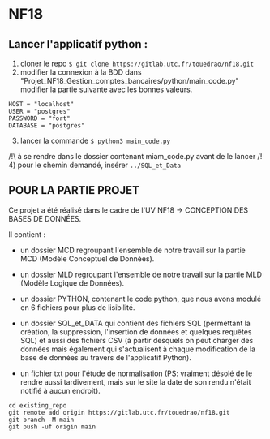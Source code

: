 # NF18



## Lancer l'applicatif python :

1) cloner le repo ```$ git clone https://gitlab.utc.fr/touedrao/nf18.git```
2) modifier la connexion à la BDD
dans "Projet_NF18_Gestion_comptes_bancaires/python/main_code.py" modifier la partie suivante avec les bonnes valeurs.
```
HOST = "localhost"
USER = "postgres"
PASSWORD = "fort"
DATABASE = "postgres"
```


3) lancer la commande ```$ python3 main_code.py```

/!\ à se rendre dans le dossier contenant miam_code.py avant de le lancer /!\
4) pour le chemin demandé, insérer ```../SQL_et_Data```



## POUR LA PARTIE PROJET

Ce projet a été réalisé dans le cadre de l'UV NF18 -> CONCEPTION DES BASES DE DONNÉES.

Il contient :

- un dossier MCD regroupant l'ensemble de notre travail sur la partie MCD (Modèle Conceptuel de Données).

- un dossier MLD regroupant l'ensemble de notre travail sur la partie MLD (Modèle Logique de Données).

- un dossier PYTHON, contenant le code python, que nous avons modulé en 6 fichiers pour plus de lisibilité.

- un dossier SQL_et_DATA qui contient des fichiers SQL (permettant la création, la suppression, l'insertion de données et quelques requêtes SQL) et aussi des fichiers CSV (à partir desquels on peut charger des données mais également qui s'actualisent à chaque modification de la base de données au travers de l'applicatif Python).

- un fichier txt pour l'étude de normalisation (PS: vraiment désolé de le rendre aussi tardivement, mais sur le site la date de son rendu n'était notifié à aucun endroit).


```
cd existing_repo
git remote add origin https://gitlab.utc.fr/touedrao/nf18.git
git branch -M main
git push -uf origin main
```

